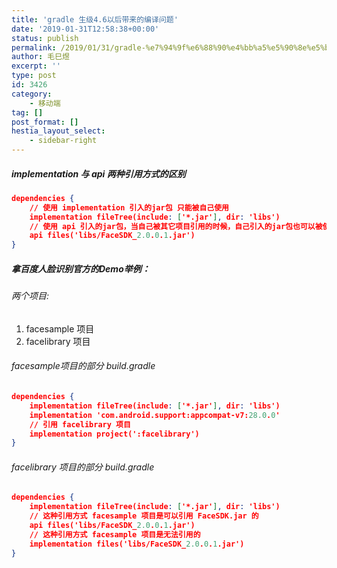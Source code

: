 ```yaml
---
title: 'gradle 生级4.6以后带来的编译问题'
date: '2019-01-31T12:58:38+00:00'
status: publish
permalink: /2019/01/31/gradle-%e7%94%9f%e6%88%90%e4%bb%a5%e5%90%8e%e5%b8%a6%e6%9d%a5%e7%9a%84%e7%bc%96%e8%af%91%e9%97%ae%e9%a2%98
author: 毛巳煜
excerpt: ''
type: post
id: 3426
category:
    - 移动端
tag: []
post_format: []
hestia_layout_select:
    - sidebar-right
---
```

##### implementation 与 api 两种引用方式的区别

```json
dependencies {
    // 使用 implementation 引入的jar包 只能被自己使用
    implementation fileTree(include: ['*.jar'], dir: 'libs')
    // 使用 api 引入的jar包，当自己被其它项目引用的时候，自己引入的jar包也可以被使用 相当于 public
    api files('libs/FaceSDK_2.0.0.1.jar')
}

```

##### 拿百度人脸识别官方的Demo举例：

###### 两个项目:

1. facesample 项目
2. facelibrary 项目

###### facesample项目的部分 build.gradle

```json
dependencies {
    implementation fileTree(include: ['*.jar'], dir: 'libs')
    implementation 'com.android.support:appcompat-v7:28.0.0'
    // 引用 facelibrary 项目
    implementation project(':facelibrary')
}

```

###### facelibrary 项目的部分 build.gradle

```json
dependencies {
    implementation fileTree(include: ['*.jar'], dir: 'libs')
    // 这种引用方式 facesample 项目是可以引用 FaceSDK.jar 的
    api files('libs/FaceSDK_2.0.0.1.jar')
    // 这种引用方式 facesample 项目是无法引用的
    implementation files('libs/FaceSDK_2.0.0.1.jar')
}

```